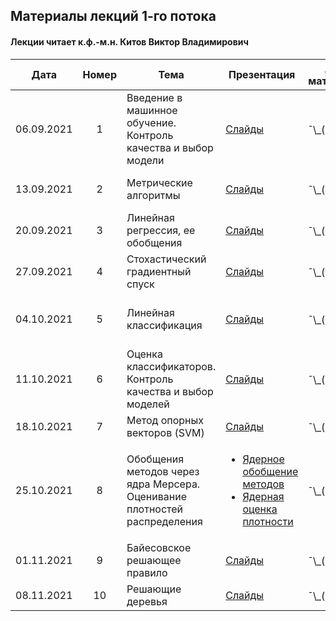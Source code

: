 ## Материалы лекций 1-го потока 
#### Лекции читает  к.ф.-м.н. Китов Виктор Владимирович

| Дата | Номер | Тема | Презентация | Доп. материалы | Практическое задание |
| :---: | :---: | --- | --- | --- | --- |
| 06.09.2021 | 1 | Введение в машинное обучение. Контроль качества и выбор модели  | [Слайды](https://github.com/MSU-ML-COURSE/ML-COURSE-21-22/blob/main/slides/1_stream/010-%D0%9E%D1%81%D0%BD%D0%BE%D0%B2%D0%BD%D1%8B%D0%B5%20%D0%BF%D0%BE%D0%BD%D1%8F%D1%82%D0%B8%D1%8F%20%D0%B8%20%D0%B7%D0%B0%D0%B4%D0%B0%D1%87%D0%B8%20%D0%BC%D0%B0%D1%88%D0%B8%D0%BD%D0%BD%D0%BE%D0%B3%D0%BE%20%D0%BE%D0%B1%D1%83%D1%87%D0%B5%D0%BD%D0%B8%D1%8F.pdf) | ¯\\\_(ツ)\_/¯ | ¯\\\_(ツ)\_/¯ |
| 13.09.2021 | 2 | Метрические алгоритмы  | [Слайды](https://github.com/MSU-ML-COURSE/ML-COURSE-21-22/blob/main/slides/1_stream/020-Nearest%20centroids%2C%20K-NN.pdf) | ¯\\\_(ツ)\_/¯ | Основы Python (16.09.2021) |
| 20.09.2021 | 3 | Линейная регрессия, ее обобщения  | [Слайды](https://github.com/MSU-ML-COURSE/ML-COURSE-21-22/blob/main/slides/1_stream/030-Linear%20regression%20and%20extensions.pdf) | ¯\\\_(ツ)\_/¯ | ¯\\\_(ツ)\_/¯ |
| 27.09.2021 | 4 | Стохастический градиентный спуск  | [Слайды](https://github.com/MSU-ML-COURSE/ML-COURSE-21-22/blob/main/slides/1_stream/035-Stochastic%20gradient%20descent.pdf) | ¯\\\_(ツ)\_/¯ | Тест по лекциям 1-3 |
| 04.10.2021 | 5 | Линейная классификация | [Слайды](https://github.com/MSU-ML-COURSE/ML-COURSE-21-22/blob/main/slides/1_stream/040-Linear%20classification.pdf) | ¯\\\_(ツ)\_/¯ | Numpy, pandas, matplotlib (07.10.2021) |
| 11.10.2021 | 6 | Оценка классификаторов. Контроль качества и выбор моделей | [Слайды](https://github.com/MSU-ML-COURSE/ML-COURSE-21-22/blob/main/slides/1_stream/050-Classifier%20evaluation.pdf) | ¯\\\_(ツ)\_/¯ | ¯\\\_(ツ)\_/¯ |
| 18.10.2021 | 7 | Метод опорных векторов (SVM)| [Слайды](https://github.com/MSU-ML-COURSE/ML-COURSE-21-22/blob/main/slides/1_stream/060-Support%20vector%20machines.pdf) | ¯\\\_(ツ)\_/¯ | kNN (21.10.2021) |
| 25.10.2021 | 8 | Обобщения методов через ядра Мерсера. Оценивание плотностей распределения | <ul><li>[Ядерное обобщение методов](https://github.com/MSU-ML-COURSE/ML-COURSE-21-22/blob/main/slides/1_stream/070-Kernel%20trick.pdf)</li><li>[Ядерная оценка плотности](https://github.com/MSU-ML-COURSE/ML-COURSE-21-22/blob/main/slides/1_stream/080-Kernel%20density%20estimation.pdf)</li></ul> | ¯\\\_(ツ)\_/¯  | Тест по лекциям 3-7 |
| 01.11.2021 | 9 | Байесовское решающее правило | [Слайды](https://github.com/MSU-ML-COURSE/ML-COURSE-21-22/blob/main/slides/1_stream/90-Bayes%20decision%20rule.pdf)| ¯\\\_(ツ)\_/¯  | Linear Models (04.11.2021) |
| 08.11.2021 | 10 | Решающие деревья | [Слайды](https://github.com/MSU-ML-COURSE/ML-COURSE-21-22/blob/main/slides/1_stream/100-Decision%20trees.pdf)  | ¯\\\_(ツ)\_/¯  | ¯\\\_(ツ)\_/¯ |


